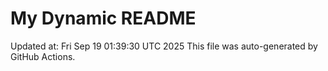 # My Dynamic README
Updated at: Fri Sep 19 01:39:30 UTC 2025
This file was auto-generated by GitHub Actions.
